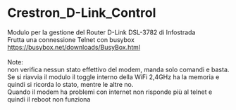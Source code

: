 # Crestron_D-Link_Control

Modulo per la gestione del Router D-Link DSL-3782 di Infostrada<br/>
Frutta una connessione Telnet con busybox<br/>
https://busybox.net/downloads/BusyBox.html<br/>
<br/>
Note:<br/>
non verifica nessun stato effettivo del modem, manda solo comandi e basta.<br/>
Se si riavvia il modulo il toggle interno della WiFi 2,4GHz ha la memoria e quindi si ricorda lo stato, mentre le altre no.<br/>
Quando il modem ha problemi con internet non risponde più al telnet e quindi il reboot non funziona<br/>
